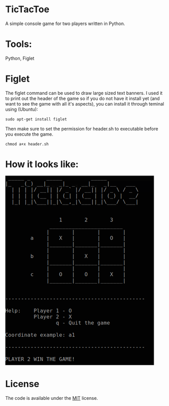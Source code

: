 # TicTacToe
A simple console game for two players written in Python.

# Tools:
Python, Figlet

# Figlet
The figlet command can be used to draw large sized text banners. I used it to print out the header of the game so if you do not have it install yet (and want to see the game with all it's aspects), you can install it through teminal using (Ubuntu): 

    sudo apt-get install figlet

Then make sure to set the permission for header.sh to executable before you execute the game.

    chmod a+x header.sh

# How it looks like:
![Image](/images/ticTacToe.png)

# License

The code is available under the [MIT](https://github.com/MartinTam/Ctest/blob/master/LICENSE) license.
